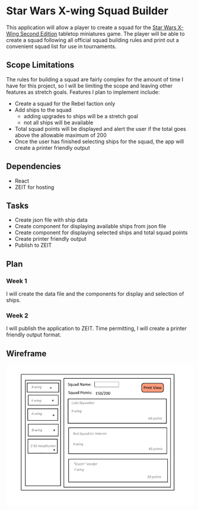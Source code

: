 # Star Wars X-wing Squad Builder

This application will allow a player to create a squad for the [Star Wars X-Wing Second Edition](https://www.fantasyflightgames.com/en/products/x-wing-second-edition/) tabletop miniatures game. The player will be able to create a squad following all official squad building rules and print out a convenient squad list for use in tournaments.

## Scope Limitations

The rules for building a squad are fairly complex for the amount of time I have for this project, so I will be limiting the scope and leaving other features as stretch goals. Features I plan to implement include:

* Create a squad for the Rebel faction only
* Add ships to the squad
  * adding upgrades to ships will be a stretch goal
  * not all ships will be available
* Total squad points will be displayed and alert the user if the total goes above the allowable maximum of 200
* Once the user has finished selecting ships for the squad, the app will create a printer friendly output

## Dependencies

* React
* ZEIT for hosting

## Tasks

* Create json file with ship data
* Create component for displaying available ships from json file
* Create component for displaying selected ships and total squad points
* Create printer friendly output 
* Publish to ZEIT

## Plan

### Week 1

I will create the data file and the components for display and selection of ships.

### Week 2

I will publish the application to ZEIT.
Time permitting, I will create a printer friendly output format.

## Wireframe

![wireframe](final-project-wireframe.png)
